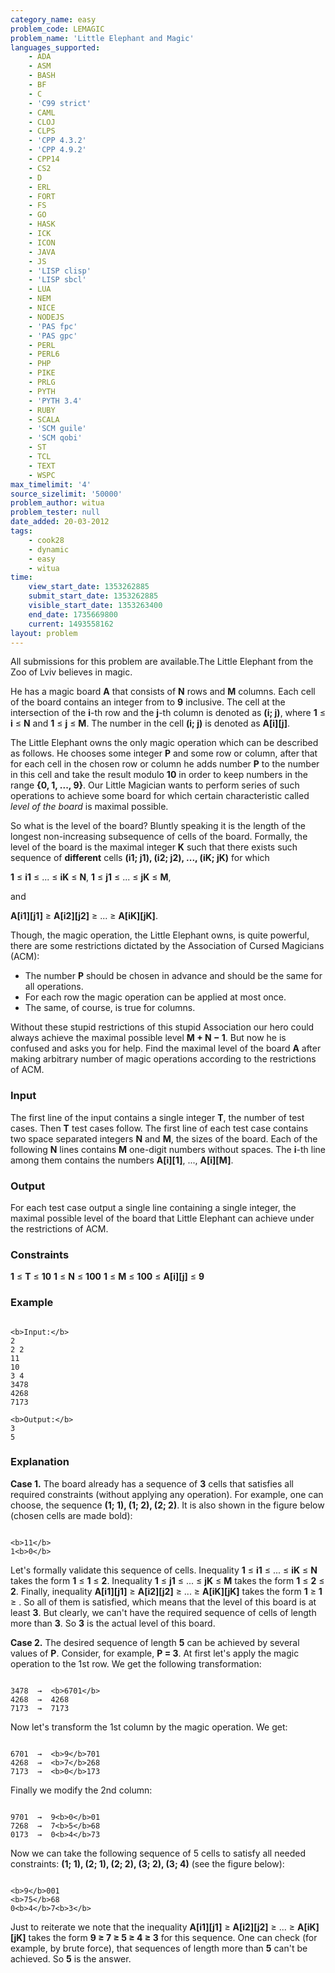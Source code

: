 ```yaml
---
category_name: easy
problem_code: LEMAGIC
problem_name: 'Little Elephant and Magic'
languages_supported:
    - ADA
    - ASM
    - BASH
    - BF
    - C
    - 'C99 strict'
    - CAML
    - CLOJ
    - CLPS
    - 'CPP 4.3.2'
    - 'CPP 4.9.2'
    - CPP14
    - CS2
    - D
    - ERL
    - FORT
    - FS
    - GO
    - HASK
    - ICK
    - ICON
    - JAVA
    - JS
    - 'LISP clisp'
    - 'LISP sbcl'
    - LUA
    - NEM
    - NICE
    - NODEJS
    - 'PAS fpc'
    - 'PAS gpc'
    - PERL
    - PERL6
    - PHP
    - PIKE
    - PRLG
    - PYTH
    - 'PYTH 3.4'
    - RUBY
    - SCALA
    - 'SCM guile'
    - 'SCM qobi'
    - ST
    - TCL
    - TEXT
    - WSPC
max_timelimit: '4'
source_sizelimit: '50000'
problem_author: witua
problem_tester: null
date_added: 20-03-2012
tags:
    - cook28
    - dynamic
    - easy
    - witua
time:
    view_start_date: 1353262885
    submit_start_date: 1353262885
    visible_start_date: 1353263400
    end_date: 1735669800
    current: 1493558162
layout: problem
---
```

All submissions for this problem are available.The Little Elephant from the Zoo of Lviv believes in magic.

He has a magic board **A** that consists of **N** rows and **M** columns. Each cell of the board contains an integer from  to **9** inclusive. The cell at the intersection of the **i**-th row and the **j**-th column is denoted as **(i; j)**, where **1** ≤ **i** ≤ **N** and **1** ≤ **j** ≤ **M**. The number in the cell **(i; j)** is denoted as **A\[i\]\[j\]**.

The Little Elephant owns the only magic operation which can be described as follows. He chooses some integer **P** and some row or column, after that for each cell in the chosen row or column he adds number **P** to the number in this cell and take the result modulo **10** in order to keep numbers in the range **{0, 1, ..., 9}**. Our Little Magician wants to perform series of such operations to achieve some board for which certain characteristic called _level of the board_ is maximal possible.

So what is the level of the board? Bluntly speaking it is the length of the longest non-increasing subsequence of cells of the board. Formally, the level of the board is the maximal integer **K** such that there exists such sequence of **different** cells **(i1; j1), (i2; j2), ..., (iK; jK)** for which

**1** ≤ **i1** ≤ ... ≤ **iK** ≤ **N**, 
**1** ≤ **j1** ≤ ... ≤ **jK** ≤ **M**,

and

**A\[i1\]\[j1\]** ≥ **A\[i2\]\[j2\]** ≥ ... ≥ **A\[iK\]\[jK\]**.

Though, the magic operation, the Little Elephant owns, is quite powerful, there are some restrictions dictated by the Association of Cursed Magicians (ACM):

- The number **P** should be chosen in advance and should be the same for all operations.
- For each row the magic operation can be applied at most once.
- The same, of course, is true for columns.

Without these stupid restrictions of this stupid Association our hero could always achieve the maximal possible level **M + N − 1**. But now he is confused and asks you for help. Find the maximal level of the board **A** after making arbitrary number of magic operations according to the restrictions of ACM.

### Input

The first line of the input contains a single integer **T**, the number of test cases. Then **T** test cases follow. The first line of each test case contains two space separated integers **N** and **M**, the sizes of the board. Each of the following **N** lines contains **M** one-digit numbers without spaces. The **i**-th line among them contains the numbers **A\[i\]\[1\]**, ..., **A\[i\]\[M\]**.

### Output

For each test case output a single line containing a single integer, the maximal possible level of the board that Little Elephant can achieve under the restrictions of ACM.

### Constraints

**1** ≤ **T** ≤ **10**
**1** ≤ **N** ≤ **100**
**1** ≤ **M** ≤ **100**
 ≤ **A\[i\]\[j\]** ≤ **9**

### Example

```

<b>Input:</b>
2
2 2
11
10
3 4
3478
4268
7173

<b>Output:</b>
3
5

```
### Explanation

**Case 1.** The board already has a sequence of **3** cells that satisfies all required constraints (without applying any operation). For example, one can choose, the sequence **(1; 1), (1; 2), (2; 2)**. It is also shown in the figure below (chosen cells are made bold):

```

<b>11</b>
1<b>0</b>

```
Let's formally validate this sequence of cells. Inequality **1** ≤ **i1** ≤ ... ≤ **iK** ≤ **N** takes the form **1** ≤ **1** ≤ **2**. Inequality **1** ≤ **j1** ≤ ... ≤ **jK** ≤ **M** takes the form **1** ≤ **2** ≤ **2**. Finally, inequality **A\[i1\]\[j1\]** ≥ **A\[i2\]\[j2\]** ≥ ... ≥ **A\[iK\]\[jK\]** takes the form **1** ≥ **1** ≥ . So all of them is satisfied, which means that the level of this board is at least **3**. But clearly, we can't have the required sequence of cells of length more than **3**. So **3** is the actual level of this board.

**Case 2.** The desired sequence of length **5** can be achieved by several values of **P**. Consider, for example, **P = 3**. At first let's apply the magic operation to the 1st row. We get the following transformation:

```

3478  →  <b>6701</b>
4268  →  4268
7173  →  7173

```
Now let's transform the 1st column by the magic operation. We get:

```

6701  →  <b>9</b>701
4268  →  <b>7</b>268
7173  →  <b>0</b>173

```
Finally we modify the 2nd column:

```

9701  →  9<b>0</b>01
7268  →  7<b>5</b>68
0173  →  0<b>4</b>73

```
Now we can take the following sequence of 5 cells to satisfy all needed constraints: **(1; 1), (2; 1), (2; 2), (3; 2), (3; 4)** (see the figure below):

```

<b>9</b>001
<b>75</b>68
0<b>4</b>7<b>3</b>

```
Just to reiterate we note that the inequality **A\[i1\]\[j1\]** ≥ **A\[i2\]\[j2\]** ≥ ... ≥ **A\[iK\]\[jK\]** takes the form **9 ≥ 7 ≥ 5 ≥ 4 ≥ 3** for this sequence. One can check (for example, by brute force), that sequences of length more than **5** can't be achieved. So **5** is the answer.